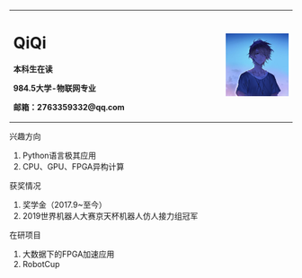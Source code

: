 <table border="0">
  <tr>
    <td width="75%">
      <h1>QiQi</h1>
      <p><b>本科生在读</b></p>
      <p><b>  984.5大学-物联网专业 </b></p>
      <p><b>邮箱：2763359332@qq.com</b></p>
    </td>
    <td width="25%">
      <img src="nick_ico.jpg" width="100%">      
    </td>
  </tr>
</table>



兴趣方向
1. Python语言极其应用
2. CPU、GPU、FPGA异构计算

获奖情况
1. 奖学金（2017.9~至今）
2. 2019世界机器人大赛京天杯机器人仿人接力组冠军

在研项目
1. 大数据下的FPGA加速应用
2. RobotCup
